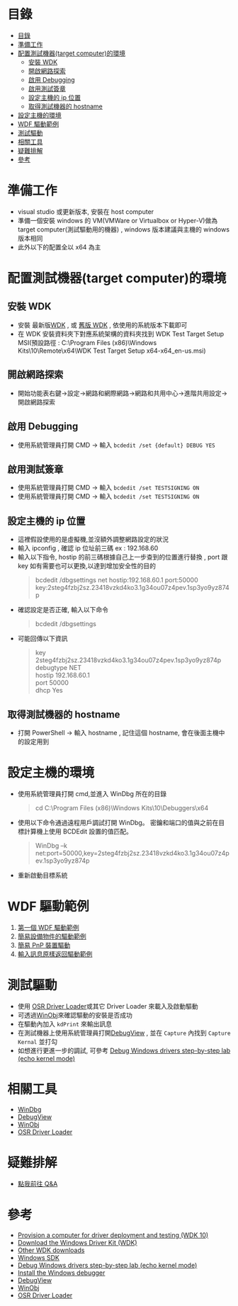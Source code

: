 # 目錄

- [目錄](#目錄)
- [準備工作](#準備工作)
- [配置測試機器(target computer)的環境](#配置測試機器target-computer的環境)
  - [安裝 WDK](#安裝-wdk)
  - [開啟網路探索](#開啟網路探索)
  - [啟用 Debugging](#啟用-debugging)
  - [啟用測試簽章](#啟用測試簽章)
  - [設定主機的 ip 位置](#設定主機的-ip-位置)
  - [取得測試機器的 hostname](#取得測試機器的-hostname)
- [設定主機的環境](#設定主機的環境)
- [WDF 驅動範例](#wdf-驅動範例)
- [測試驅動](#測試驅動)
- [相關工具](#相關工具)
- [疑難排解](#疑難排解)
- [參考](#參考)

# 準備工作

- visual studio 或更新版本, 安裝在 host computer
- 準備一個安裝 windows 的 VM(VMWare or Virtualbox or Hyper-V)做為 target computer(測試驅動用的機器) , windows 版本建議與主機的 windows 版本相同
- 此外以下的配置全以 x64 為主

# 配置測試機器(target computer)的環境

## 安裝 WDK

- 安裝 最新版[WDK](https://learn.microsoft.com/en-us/windows-hardware/drivers/download-the-wdk) , 或 [舊版 WDK](https://learn.microsoft.com/en-us/windows-hardware/drivers/other-wdk-downloads) , 依使用的系統版本下載即可
- 在 WDK 安裝資料夾下對應系統架構的資料夾找到 WDK Test Target Setup MSI(預設路徑 : C:\Program Files (x86)\Windows Kits\10\Remote\x64\WDK Test Target Setup x64-x64_en-us.msi)

## 開啟網路探索

- 開始功能表右鍵->設定->網路和網際網路->網路和共用中心->進階共用設定->開啟網路探索

## 啟用 Debugging

- 使用系統管理員打開 CMD -> 輸入 `bcdedit /set {default} DEBUG YES`

## 啟用測試簽章

- 使用系統管理員打開 CMD -> 輸入 `bcdedit /set TESTSIGNING ON `
- 使用系統管理員打開 CMD -> 輸入 `bcdedit /set TESTSIGNING ON `

## 設定主機的 ip 位置

- 這裡假設使用的是虛擬機,並沒額外調整網路設定的狀況
- 輸入 ipconfig , 確認 ip 位址前三碼 ex : 192.168.60
- 輸入以下指令, hostip 的前三碼根據自己上一步查到的位置進行替換 , port 跟 key 如有需要也可以更換,以達到增加安全性的目的
  > bcdedit /dbgsettings net hostip:192.168.60.1 port:50000 key:2steg4fzbj2sz.23418vzkd4ko3.1g34ou07z4pev.1sp3yo9yz874p
- 確認設定是否正確, 輸入以下命令
  > bcdedit /dbgsettings
- 可能回傳以下資訊
  > key 2steg4fzbj2sz.23418vzkd4ko3.1g34ou07z4pev.1sp3yo9yz874p  
  > debugtype NET  
  > hostip 192.168.60.1  
  > port 50000  
  > dhcp Yes

## 取得測試機器的 hostname

- 打開 PowerShell -> 輸入 hostname , 記住這個 hostname, 會在後面主機中的設定用到

# 設定主機的環境

- 使用系統管理員打開 cmd,並進入 WinDbg 所在的目錄
  > cd C:\Program Files (x86)\Windows Kits\10\Debuggers\x64
- 使用以下命令通過遠程用戶調試打開 WinDbg。 密鑰和端口的值與之前在目標計算機上使用 BCDEdit 設置的值匹配。
  > WinDbg –k net:port=50000,key=2steg4fzbj2sz.23418vzkd4ko3.1g34ou07z4pev.1sp3yo9yz874p
- 重新啟動目標系統

# WDF 驅動範例

1. [第一個 WDF 驅動範例](FirstExample/FirstExample.md)
2. [簡易設備物件的驅動範例](DeviceObjectExample/DeviceObjectExample.md)
3. [簡易 PnP 裝置驅動](FirstPnPExample/FirstPnPExample.md)
4. [輸入訊息原樣返回驅動範例](EchoDriverExample/EchoDriverExample.md)

# 測試驅動

- 使用 [OSR Driver Loader](https://www.osronline.com/article.cfm%5earticle=157.htm)或其它 Driver Loader 來載入及啟動驅動
- 可透過[WinObj](https://learn.microsoft.com/en-us/sysinternals/downloads/winobj)來確認驅動的安裝是否成功
- 在驅動內加入 `kdPrint` 來輸出訊息
- 在測試機器上使用系統管理員打開[DebugView](https://learn.microsoft.com/zh-tw/sysinternals/downloads/debugview) , 並在 `Capture` 內找到 `Capture Kernal` 並打勾
- 如想進行更進一步的調試, 可參考 [Debug Windows drivers step-by-step lab (echo kernel mode)](https://learn.microsoft.com/en-us/windows-hardware/drivers/debugger/debug-universal-drivers---step-by-step-lab--echo-kernel-mode-)

# 相關工具

- [WinDbg](https://learn.microsoft.com/en-us/windows-hardware/drivers/debugger/)
- [DebugView](https://learn.microsoft.com/en-us/sysinternals/downloads/debugview)
- [WinObj](https://learn.microsoft.com/en-us/sysinternals/downloads/winobj)
- [OSR Driver Loader](https://www.osronline.com/article.cfm%5earticle=157.htm)

# 疑難排解

- [點我前往 Q&A](Q&A/Q&A.md)

# 參考

- [Provision a computer for driver deployment and testing (WDK 10)](https://learn.microsoft.com/en-us/windows-hardware/drivers/gettingstarted/provision-a-target-computer-wdk-8-1)
- [Download the Windows Driver Kit (WDK)](https://learn.microsoft.com/en-us/windows-hardware/drivers/download-the-wdk)
- [Other WDK downloads](https://learn.microsoft.com/en-us/windows-hardware/drivers/other-wdk-downloads)
- [Windows SDK](https://developer.microsoft.com/en-us/windows/downloads/windows-sdk/)
- [Debug Windows drivers step-by-step lab (echo kernel mode)](https://learn.microsoft.com/en-us/windows-hardware/drivers/debugger/debug-universal-drivers---step-by-step-lab--echo-kernel-mode-)
- [Install the Windows debugger](https://learn.microsoft.com/en-us/windows-hardware/drivers/debugger/)
- [DebugView](https://learn.microsoft.com/en-us/sysinternals/downloads/debugview)
- [WinObj](https://learn.microsoft.com/en-us/sysinternals/downloads/winobj)
- [OSR Driver Loader](https://www.osronline.com/article.cfm%5earticle=157.htm)

